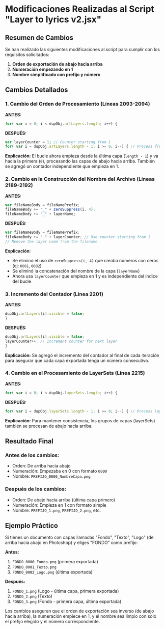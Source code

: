 # Modificaciones Realizadas al Script "Layer to lyrics v2.jsx"

## Resumen de Cambios

Se han realizado las siguientes modificaciones al script para cumplir con los requisitos solicitados:

1. **Orden de exportación de abajo hacia arriba**
2. **Numeración empezando en 1**
3. **Nombre simplificado con prefijo y número**

## Cambios Detallados

### 1. Cambio del Orden de Procesamiento (Líneas 2093-2094)

**ANTES:**
```javascript
for( var i = 0; i < dupObj.artLayers.length; i++) {
```

**DESPUÉS:**
```javascript
var layerCounter = 1; // Counter starting from 1
for( var i = dupObj.artLayers.length - 1; i >= 0; i--) { // Process from bottom to top
```

**Explicación:** El bucle ahora empieza desde la última capa (`length - 1`) y va hacia la primera (`0`), procesando las capas de abajo hacia arriba. También se agregó un contador independiente que empieza en 1.

### 2. Cambio en la Construcción del Nombre del Archivo (Líneas 2189-2192)

**ANTES:**
```javascript
var fileNameBody = fileNamePrefix;
fileNameBody += "_" + zeroSuppress(i, 4);
fileNameBody += "_" + layerName;
```

**DESPUÉS:**
```javascript
var fileNameBody = fileNamePrefix;
fileNameBody += "_" + layerCounter; // Use counter starting from 1
// Remove the layer name from the filename
```

**Explicación:** 
- Se eliminó el uso de `zeroSuppress(i, 4)` que creaba números con ceros (ej: `0001`, `0002`)
- Se eliminó la concatenación del nombre de la capa (`layerName`)
- Ahora usa `layerCounter` que empieza en 1 y es independiente del índice del bucle

### 3. Incremento del Contador (Línea 2201)

**ANTES:**
```javascript
dupObj.artLayers[i].visible = false;
}
```

**DESPUÉS:**
```javascript
dupObj.artLayers[i].visible = false;
layerCounter++; // Increment counter for next layer
}
```

**Explicación:** Se agregó el incremento del contador al final de cada iteración para asegurar que cada capa exportada tenga un número consecutivo.

### 4. Cambio en el Procesamiento de LayerSets (Línea 2215)

**ANTES:**
```javascript
for( var i = 0; i < dupObj.layerSets.length; i++) {
```

**DESPUÉS:**
```javascript
for( var i = dupObj.layerSets.length - 1; i >= 0; i--) { // Process layer sets from bottom to top
```

**Explicación:** Para mantener consistencia, los grupos de capas (layerSets) también se procesan de abajo hacia arriba.

## Resultado Final

### Antes de los cambios:
- Orden: De arriba hacia abajo
- Numeración: Empezaba en 0 con formato `0000`
- Nombre: `PREFIJO_0000_NombreCapa.png`

### Después de los cambios:
- Orden: De abajo hacia arriba (última capa primero)
- Numeración: Empieza en 1 con formato simple
- Nombre: `PREFIJO_1.png`, `PREFIJO_2.png`, etc.

## Ejemplo Práctico

Si tienes un documento con capas llamadas "Fondo", "Texto", "Logo" (de arriba hacia abajo en Photoshop) y eliges "FONDO" como prefijo:

**Antes:**
1. `FONDO_0000_Fondo.png` (primera exportada)
2. `FONDO_0001_Texto.png` 
3. `FONDO_0002_Logo.png` (última exportada)

**Después:**
1. `FONDO_1.png` (Logo - última capa, primera exportada)
2. `FONDO_2.png` (Texto)
3. `FONDO_3.png` (Fondo - primera capa, última exportada)

Los cambios aseguran que el orden de exportación sea inverso (de abajo hacia arriba), la numeración empiece en 1, y el nombre sea limpio con solo el prefijo elegido y el número correspondiente.